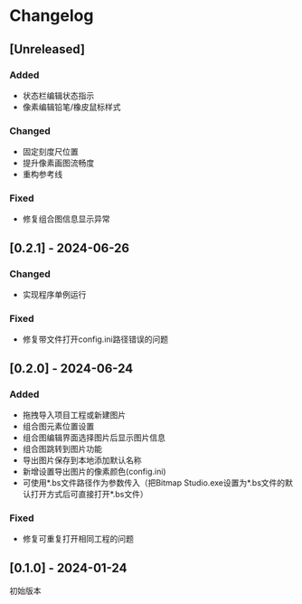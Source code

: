 # Changelog

## [Unreleased]

### Added

- 状态栏编辑状态指示
- 像素编辑铅笔/橡皮鼠标样式

### Changed

- 固定刻度尺位置
- 提升像素画图流畅度
- 重构参考线

### Fixed
- 修复组合图信息显示异常


## [0.2.1] - 2024-06-26

### Changed

- 实现程序单例运行

### Fixed

- 修复带文件打开config.ini路径错误的问题


## [0.2.0] - 2024-06-24

### Added

- 拖拽导入项目工程或新建图片
- 组合图元素位置设置
- 组合图编辑界面选择图片后显示图片信息
- 组合图跳转到图片功能
- 导出图片保存到本地添加默认名称
- 新增设置导出图片的像素颜色(config.ini)
- 可使用\*.bs文件路径作为参数传入（把Bitmap Studio.exe设置为\*.bs文件的默认打开方式后可直接打开\*.bs文件）

### Fixed

- 修复可重复打开相同工程的问题


## [0.1.0] - 2024-01-24

初始版本

